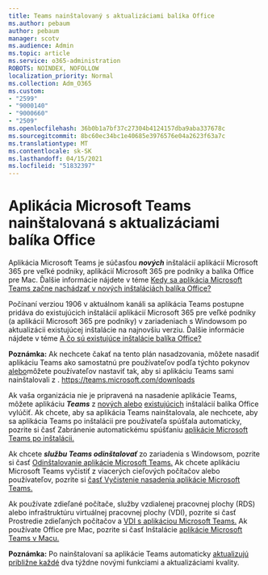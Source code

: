 ```yaml
---
title: Teams nainštalovaný s aktualizáciami balíka Office
ms.author: pebaum
author: pebaum
manager: scotv
ms.audience: Admin
ms.topic: article
ms.service: o365-administration
ROBOTS: NOINDEX, NOFOLLOW
localization_priority: Normal
ms.collection: Adm_O365
ms.custom:
- "2599"
- "9000140"
- "9000660"
- "2509"
ms.openlocfilehash: 36b0b1a7bf37c27304b4124157dba9aba337678c
ms.sourcegitcommit: 8bc60ec34bc1e40685e3976576e04a2623f63a7c
ms.translationtype: MT
ms.contentlocale: sk-SK
ms.lasthandoff: 04/15/2021
ms.locfileid: "51832397"
---
```

# <a name="microsoft-teams-installed-with-office-updates"></a>Aplikácia Microsoft Teams nainštalovaná s aktualizáciami balíka Office

Aplikácia Microsoft Teams je súčasťou ***nových*** inštalácií aplikácií Microsoft 365 pre veľké podniky, aplikácií Microsoft 365 pre podniky a balíka Office pre Mac. Ďalšie informácie nájdete v téme [Kedy sa aplikácia Microsoft Teams začne nachádzať v nových inštaláciách balíka Office?](https://docs.microsoft.com/deployoffice/teams-install#when-will-microsoft-teams-start-being-included-with-new-installations-of-microsoft-365-apps)

Počínaní verziou 1906 v aktuálnom kanáli  sa aplikácia Teams postupne pridáva do existujúcich inštalácií aplikácií Microsoft 365 pre veľké podniky (a aplikácií Microsoft 365 pre podniky) v zariadeniach s Windowsom po aktualizácii existujúcej inštalácie na najnovšiu verziu. Ďalšie informácie nájdete v téme [A čo sú existujúce inštalácie balíka Office?](https://docs.microsoft.com/deployoffice/teams-install#what-about-existing-installations-of-microsoft-365-apps)

**Poznámka:** Ak nechcete čakať na tento plán nasadzovania, môžete nasadiť aplikáciu Teams ako samostatnú pre používateľov podľa týchto pokynov [alebo](https://docs.microsoft.com/MicrosoftTeams/msi-deployment)môžete používateľov nastaviť tak, aby si aplikáciu Teams sami nainštalovali z . https://teams.microsoft.com/downloads

Ak vaša organizácia nie je pripravená na nasadenie aplikácie Teams, môžete aplikáciu ***Teams*** z [nových alebo](https://docs.microsoft.com/deployoffice/teams-install#how-to-exclude-microsoft-teams-from-new-installations-of-microsoft-365-apps) [existujúcich](https://docs.microsoft.com/deployoffice/teams-install#use-group-policy-to-control-the-installation-of-microsoft-teams) inštalácií balíka Office vylúčiť. Ak chcete, aby sa aplikácia Teams nainštalovala, ale nechcete, aby sa aplikácia Teams po inštalácii pre používateľa spúšťala automaticky, pozrite si časť Zabránenie automatickému spúšťaniu [aplikácie Microsoft Teams po inštalácii.](https://docs.microsoft.com/deployoffice/teams-install#use-group-policy-to-prevent-microsoft-teams-from-starting-automatically-after-installation)

Ak chcete ***službu Teams odinštalovať*** zo zariadenia s Windowsom, pozrite si časť [Odinštalovanie aplikácie Microsoft Teams.](https://support.office.com/article/uninstall-microsoft-teams-3b159754-3c26-4952-abe7-57d27f5f4c81) Ak chcete aplikáciu Microsoft Teams vyčistiť z viacerých cieľových počítačov alebo používateľov, pozrite si [časť Vyčistenie nasadenia aplikácie Microsoft Teams.](https://docs.microsoft.com/microsoftteams/scripts/powershell-script-teams-deployment-clean-up)

Ak používate zdieľané počítače, služby vzdialenej pracovnej plochy (RDS) alebo infraštruktúru virtuálnej pracovnej plochy (VDI), pozrite si časť Prostredie zdieľaných počítačov a [VDI s aplikáciou Microsoft Teams.](https://docs.microsoft.com/deployoffice/teams-install#shared-computer-and-vdi-environments-with-microsoft-teams) Ak používate Office pre Mac, pozrite si časť Inštalácie [aplikácie Microsoft Teams v Macu.](https://docs.microsoft.com/deployoffice/teams-install#microsoft-teams-installations-on-a-mac)

**Poznámka:** Po nainštalovaní sa aplikácie Teams automaticky [aktualizujú približne každé](https://docs.microsoft.com/deployoffice/teams-install#feature-and-quality-updates-for-microsoft-teams) dva týždne novými funkciami a aktualizáciami kvality. 